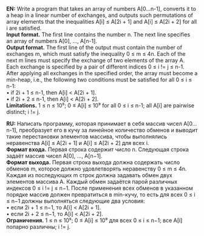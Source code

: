<b>EN:</b> Write a program that takes an array of numbers A[0...n-1], converts it to a heap in a linear number of exchanges, and outputs such permutations of array elements that the inequalities A[i] ≤ A[2i + 1] and A[i] ≤ A[2i + 2] for all i are satisfied.  
<b>Input format.</b> The first line contains the number n. The next line specifies an array of numbers A[0], ..., A[n-1].  
<b>Output format.</b> The first line of the output must contain the number of exchanges m, which must satisfy the inequality 0 ≤ m ≤ 4n. Each of the next m lines must specify the exchange of two elements of the array A. Each exchange is specified by a pair of different indices 0 ≤ i != j ≤ n-1. After applying all exchanges in the specified order, the array must become a min-heap, i.e., the following two conditions must be satisfied for all 0 ≤ i ≤ n-1:  
• if 2i + 1 ≤ n-1, then A[i] < A[2i + 1].  
• if 2i + 2 ≤ n-1, then A[i] < A[2i + 2].  
<b>Limitations.</b> 1 ≤ n ≤ 10⁵; 0 ≤ A[i] ≤ 10⁹ for all 0 ≤ i ≤ n-1; all A[i] are pairwise distinct; i != j.

<b>RU:</b> Написать программу, которая принимает в себя массив чисел A[0…n-1], преобразует его в кучу за линейное количество обменов и выводит такие перестановки элементов массива, чтобы выполнялись неравенства A[i] ≤ A[2i + 1] и A[i] ≤ A[2i + 2] для всех i.  
<b>Формат входа.</b> Первая строка содержит число n. Следующая строка задаёт массив чисел A[0], ..., A[n−1].  
<b>Формат выхода.</b> Первая строка выхода должна содержать число обменов m, которое должно удовлетворять неравенству 0 ≤ m ≤ 4n. Каждая из последующих m строк должна задавать обмен двух элементов массива A. Каждый обмен задаётся парой различных индексов 0 ≤ i != j ≤ n−1. После применения всех обменов в указанном порядке массив должен превратиться в min-кучу, то есть для всех 
0 ≤ i ≤ n−1 должны выполняться следующие два условия:  
• если 2i + 1 ≤ n−1, то A[i] < A[2i + 1].  
• если 2i + 2 ≤ n−1, то A[i] < A[2i + 2].  
<b>Ограничения.</b> 1 ≤ n ≤ 10⁵; 0 ≤ A[i] ≤ 10⁹ для всех 0 ≤ i ≤ n−1; все A[i] попарно различны; i != j.  
